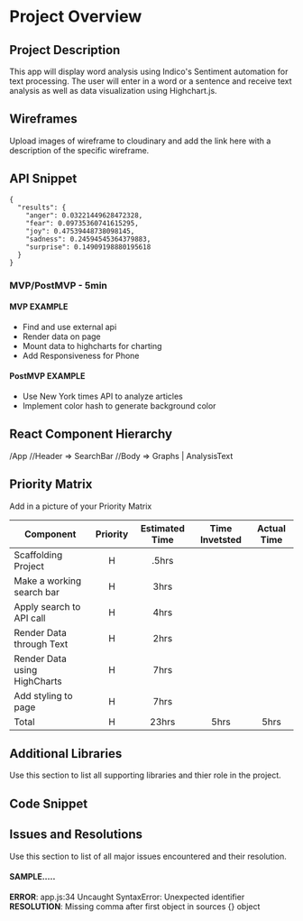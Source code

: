 # Project Overview


## Project Description

This app will display word analysis using Indico's Sentiment automation for text processing. The user will enter in a word or a sentence and receive text analysis as well as data visualization using Highchart.js.   
## Wireframes

Upload images of wireframe to cloudinary and add the link here with a description of the specific wireframe.

## API Snippet

```
{
  "results": {
    "anger": 0.03221449628472328,
    "fear": 0.09735360741615295,
    "joy": 0.47539448738098145,
    "sadness": 0.24594545364379883,
    "surprise": 0.14909198880195618
  }
}
```

### MVP/PostMVP - 5min
 

#### MVP EXAMPLE
- Find and use external api 
- Render data on page 
- Mount data to highcharts for charting
- Add Responsiveness for Phone

#### PostMVP EXAMPLE

- Use New York times API to analyze articles
- Implement color hash to generate background color

## React Component Hierarchy

/App
//Header => SearchBar
//Body => Graphs | AnalysisText


## Priority Matrix

Add in a picture of your Priority Matrix


| Component | Priority | Estimated Time | Time Invetsted | Actual Time |
| --- | :---: |  :---: | :---: | :---: |
| Scaffolding Project | H | .5hrs|  |  |
| Make a working search bar | H | 3hrs|  |  |
| Apply search to API call | H | 4hrs|  |  |
| Render Data through Text | H | 2hrs|  |  |
| Render Data using HighCharts | H | 7hrs|  |  |
| Add styling to page | H | 7hrs|  |  |
| Total | H | 23hrs| 5hrs | 5hrs |


## Additional Libraries
 Use this section to list all supporting libraries and thier role in the project. 

## Code Snippet


## Issues and Resolutions
 Use this section to list of all major issues encountered and their resolution.

#### SAMPLE.....
**ERROR**: app.js:34 Uncaught SyntaxError: Unexpected identifier                                
**RESOLUTION**: Missing comma after first object in sources {} object
